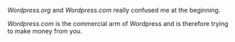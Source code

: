*Wordpress.org* and *Wordpress.com* really confused me at the beginning.

*Wordpress.com* is the commercial arm of Wordpress and is therefore trying to make money from you.
